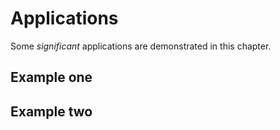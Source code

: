 
# Applications

Some _significant_ applications are demonstrated in this chapter.

## Example one

## Example two

<!--chapter:end:04-application.Rmd-->
